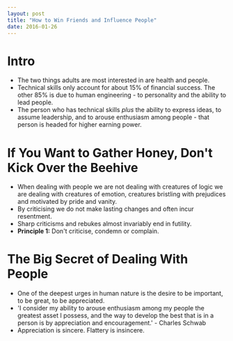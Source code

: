```yaml
---
layout: post
title: "How to Win Friends and Influence People"
date: 2016-01-26
---
```


# Intro
* The two things adults are most interested in are health and people.
* Technical skills only account for about 15% of financial success. The other 85% is due to human engineering - to personality and the ability to lead people.
* The person who has technical skills _plus_ the ability to express ideas, to assume leadership, and to arouse enthusiasm among people - that person is headed for higher earning power.

# If You Want to Gather Honey, Don't Kick Over the Beehive
* When dealing with people we are not dealing with creatures of logic we are dealing with creatures of emotion, creatures bristling with prejudices and motivated by pride and vanity.
* By criticising we do not make lasting changes and often incur resentment.
* Sharp criticisms and rebukes almost invariably end in futility.
* **Principle 1:** Don't criticise, condemn or complain.

# The Big Secret of Dealing With People
* One of the deepest urges in human nature is the desire to be important, to be great, to be appreciated.
* 'I consider my ability to arouse enthusiasm among my people the greatest asset I possess, and the way to develop the best that is in a person is by appreciation and encouragement.' - Charles Schwab
* Appreciation is sincere. Flattery is insincere.

